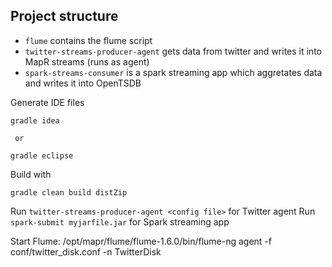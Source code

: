 ## Project structure

* `flume` contains the flume script
* `twitter-streams-producer-agent` gets data from twitter and writes it into MapR streams (runs as agent)
* `spark-streams-consumer` is a spark streaming app which aggretates data and writes it into OpenTSDB

Generate IDE files

```
gradle idea

 or

gradle eclipse
```

Build with

```
gradle clean build distZip
```

Run `twitter-streams-producer-agent <config file>` for Twitter agent
Run `spark-submit myjarfile.jar` for Spark streaming app

Start Flume:
 /opt/mapr/flume/flume-1.6.0/bin/flume-ng agent -f conf/twitter_disk.conf -n TwitterDisk